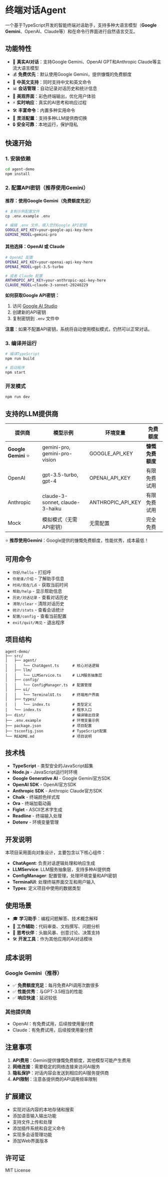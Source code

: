 # 终端对话Agent

一个基于TypeScript开发的智能终端对话助手，支持多种大语言模型（**Google Gemini**、OpenAI、Claude等）和在命令行界面进行自然语言交互。

## 功能特性

- 🤖 **真实AI对话**：支持Google Gemini、OpenAI GPT和Anthropic Claude等主流大语言模型
- 💰 **免费优先**：默认使用Google Gemini，提供慷慨的免费额度
- 💬 **中英文支持**：同时支持中文和英文命令
- 📊 **会话管理**：自动记录对话历史和统计信息
- 🎨 **美观界面**：彩色终端输出，优化用户体验
- ⚡ **实时响应**：真实的AI思考和响应过程
- 🛠️ **丰富命令**：内置多种实用命令
- 🔧 **灵活配置**：支持多种LLM提供商切换
- 🔒 **安全可靠**：本地运行，保护隐私

## 快速开始

### 1. 安装依赖
```bash
cd agent-demo
npm install
```

### 2. 配置API密钥（推荐使用Gemini）

#### 推荐：使用Google Gemini（免费额度充足）
```bash
# 复制示例配置文件
cp .env.example .env

# 编辑 .env 文件，填入您的Google API密钥
GOOGLE_API_KEY=your-google-api-key-here
GEMINI_MODEL=gemini-pro
```

#### 其他选择：OpenAI 或 Claude
```bash
# OpenAI 配置
OPENAI_API_KEY=your-openai-api-key-here
OPENAI_MODEL=gpt-3.5-turbo

# 或者 Claude 配置
ANTHROPIC_API_KEY=your-anthropic-api-key-here
CLAUDE_MODEL=claude-3-sonnet-20240229
```

**如何获取Google API密钥：**
1. 访问 [Google AI Studio](https://makersuite.google.com/app/apikey)
2. 创建新的API密钥
3. 复制密钥到 `.env` 文件中

**注意**：如果不配置API密钥，系统将自动使用模拟模式，仍然可以正常对话。

### 3. 编译并运行
```bash
# 编译TypeScript
npm run build

# 启动程序
npm start
```

### 开发模式
```bash
npm run dev
```

## 支持的LLM提供商

| 提供商 | 模型示例 | 环境变量 | 免费额度 |
|--------|----------|----------|----------|
| **Google Gemini** ⭐ | gemini-pro, gemini-pro-vision | GOOGLE_API_KEY | **慷慨免费额度** |
| OpenAI | gpt-3.5-turbo, gpt-4 | OPENAI_API_KEY | 有限免费试用 |
| Anthropic | claude-3-sonnet, claude-3-haiku | ANTHROPIC_API_KEY | 有限免费试用 |
| Mock | 模拟模式（无需API密钥） | 无需配置 | 完全免费 |

⭐ **推荐使用Gemini**：Google提供的慷慨免费额度，性能优秀，成本最低！

## 可用命令

- `你好/hello` - 打招呼
- `你是谁/介绍` - 了解助手信息
- `时间/现在几点` - 获取当前时间
- `帮助/help` - 显示帮助信息
- `历史/对话记录` - 查看对话历史
- `清除/clear` - 清除对话历史
- `统计/stats` - 查看会话统计
- `配置/config` - 查看当前配置
- `exit/quit/再见` - 退出程序

## 项目结构

```
agent-demo/
├── src/
│   ├── agent/
│   │   └── ChatAgent.ts      # 核心对话逻辑
│   ├── llm/
│   │   └── LLMService.ts     # LLM服务抽象层
│   ├── config/
│   │   └── ConfigManager.ts  # 配置管理
│   ├── ui/
│   │   └── TerminalUI.ts     # 终端用户界面
│   ├── types/
│   │   └── index.ts          # 类型定义
│   └── index.ts              # 程序入口
├── dist/                     # 编译输出目录
├── .env.example              # 环境变量示例
├── package.json              # 项目配置
├── tsconfig.json             # TypeScript配置
└── README.md                 # 项目说明
```

## 技术栈

- **TypeScript** - 类型安全的JavaScript超集
- **Node.js** - JavaScript运行时环境
- **Google Generative AI** - Google Gemini官方SDK
- **OpenAI SDK** - OpenAI官方SDK
- **Anthropic SDK** - Anthropic Claude官方SDK
- **Chalk** - 终端颜色样式库
- **Ora** - 终端加载动画
- **Figlet** - ASCII艺术字生成
- **Readline** - 终端输入处理
- **Dotenv** - 环境变量管理

## 开发说明

本项目采用面向对象设计，主要包含以下核心组件：

- **ChatAgent**: 负责对话逻辑处理和响应生成
- **LLMService**: LLM服务抽象层，支持多种AI提供商
- **ConfigManager**: 配置管理，处理环境变量和API密钥
- **TerminalUI**: 处理终端界面交互和用户输入
- **Types**: 定义项目中使用的数据类型

## 使用场景

- 🎓 **学习助手**：编程问题解答、技术概念解释
- 💼 **工作辅助**：代码审查、文档撰写、问题分析
- 🤔 **思考伙伴**：头脑风暴、创意讨论、决策支持
- 🛠️ **开发工具**：作为其他应用的AI对话模块

## 成本说明

### Google Gemini（推荐）
- ✅ **免费额度充足**：每月免费API调用次数很多
- ✅ **性能优秀**：与GPT-3.5相当的性能
- ✅ **响应快速**：延迟较低

### 其他提供商
- OpenAI：有免费试用，后续按使用量付费
- Claude：有免费试用，后续按使用量付费

## 注意事项

1. **API费用**：Gemini提供慷慨免费额度，其他模型可能产生费用
2. **网络连接**：需要稳定的网络连接来访问AI服务
3. **隐私保护**：对话内容会发送到相应的AI服务提供商
4. **API限制**：注意各提供商的API调用频率限制

## 扩展建议

- 实现对话内容的本地存储和搜索
- 添加语音输入输出功能
- 支持文件上传和处理
- 添加插件系统和自定义命令
- 实现多会话管理功能
- 添加Web界面版本

## 许可证

MIT License 